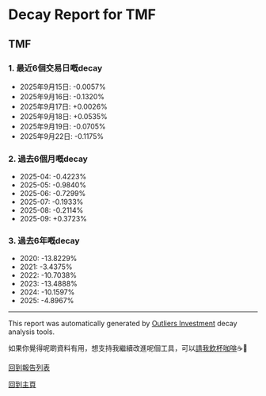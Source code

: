 # Decay Report for TMF

## TMF

### 1. 最近6個交易日嘅decay

- 2025年9月15日: -0.0057%
- 2025年9月16日: -0.1320%
- 2025年9月17日: +0.0026%
- 2025年9月18日: +0.0535%
- 2025年9月19日: -0.0705%
- 2025年9月22日: -0.1175%

### 2. 過去6個月嘅decay

- 2025-04: -0.4223%
- 2025-05: -0.9840%
- 2025-06: -0.7299%
- 2025-07: -0.1933%
- 2025-08: -0.2114%
- 2025-09: +0.3723%

### 3. 過去6年嘅decay

- 2020: -13.8229%
- 2021: -3.4375%
- 2022: -10.7038%
- 2023: -13.4888%
- 2024: -10.1597%
- 2025: -4.8967%

------------------------------
This report was automatically generated by [Outliers Investment](https://outliersecon.github.io/Outliers-Investment/) decay analysis tools.

如果你覺得呢啲資料有用，想支持我繼續改進呢個工具，可以[請我飲杯咖啡](https://buymeacoffee.com/outliersecon)☕🙏

[回到報告列表](https://outliersecon.github.io/Outliers-Investment/reports/reports_public)

[回到主頁](https://outliersecon.github.io/Outliers-Investment/)